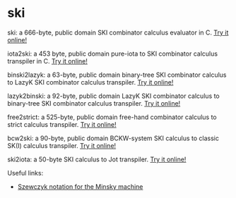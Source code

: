 # ski
ski: a 666-byte, public domain SKI combinator calculus evaluator in C.
[Try it online!](https://tio.run/##XZLLbsIwEEX3@YppK5FxVMSrKywjIRYoZJEK2ERVF04wEIlXXqUlyrfTcUwQ7ca@c32tOZ4kam@i6Hp9Wal1fFAwh1TlRXqwGmMGpyKPtjK9OxvYqL/OBCKZqXs5BdkeyXu5hKI9si6ix/OfkyITsjwtohy@y0Y48tUJeXzIIeFVwANnjAkrA6cQe7nbHSPM4os6rjFgjC9BiiWEoksqEQmfQ8ErK3C2GDg@K@M1@tS91dJre5QI0Welbj4HckJePQamZq1jvYeY/Je0HqJUP90U3TOUYxwYsJsIGzEVJhrqU9qEb3RIt0XTaGmF9yODUDTNiWvASh0U2xqGcR0zRch4Rbg0MSdFVmbnmD4LbpCxcmKjPWzQLMNGmRpN7xQybSa2aw/nMMY@4xN7YXRXa8/oHjWpvo7xChIacF4POG/AZvjWZRZPtENo9U5UZOtrapfR/1OnP54Xnvv8SeZexgfUU/NrkPM23im86Nl3ua/fRZmkXjsd8N4X1ysiLlzmMo/9Ag "C (gcc) – Try It Online")

iota2ski: a 453 byte, public domain pure-iota to SKI combinator calculus transpiler in C. [Try it online!](https://tio.run/##VVBNa8JAEL3nV2wtyEyoENveli00Hjz0ENdeGkoPsq66EGMS19Zk8benMykKZWF2Pt6893bNZGtM39@v7caVVixFY/2pKaNrYyGqkze7VXPrzMXW/u9kwk9e2lupuTxHvq0sdcTRNyfjxWu4JvH5IW6lK72o5SWVMzWVadxBjSGNvdqviuJg4Og6e9hAiigjrTKVSCKtVS2XwtNW/AEExuA2oMdjzSM1xfDH1apMZkpLrVqZ8Sjh66y6CB6R01Z18ITyYoujFURxx9wYtPoATQC6MpoOSob4asBg1BxQEtYo9ZxgNHjtIEFSoTktcWTMsLYUHUyJ4/vg1iK/eR10FjAS4v1t9MnVV4SSbYQFEK3M2UDO8lQzwWW/ciXw11SDws/OFRZm/NREVuS0IlA@xL4Hx8ch4i8 "C (gcc) – Try It Online")

binski2lazyk: a 63-byte, public domain binary-tree SKI combinator calculus to LazyK SKI combinator calculus transpiler. [Try it online!](https://tio.run/##Jcg7DkBAFAXQtajevYUNmLyoRWkD5MYMhU@EStj6KJzyqExSzgrLMK/gHbcD4YU8jaem4QAZOEeocKNxv/6Vu8Fq660Sw5MzgK5hw5Yf "C (gcc) – Try It Online")

lazyk2binski: a 92-byte, public domain LazyK SKI combinator calculus to binary-tree SKI combinator calculus transpiler. [Try it online!](https://tio.run/##S9ZNT07@/z83MTNPQ7M6M69EIdk2PbUkOSOxSEPTOjNNI9nWVj1BXbO6oBQiqK6hrmkNUQ6j4FKaQKna1JziVAWYUDJQ4P//hISEYE9PbwA "C (gcc) – Try It Online")

free2strict: a 525-byte, public domain free-hand combinator calculus to strict calculus transpiler. [Try it online!](https://tio.run/##VVDtasMwDPzvp9AYDKs0awv7Z7wXKIXS9QVc1VnN0qSJnS0fzV69k5NuMAiWdD7dnUPJO9HtJhYLCJXJfVpUZ0gra5Ox8x8OyGRUZ7WHUIAPlaMAB5ebqk0C8@BgvD3@Iz4L8Xi0qcst7KCyoa7yP2ALlzrQyVR/yB6a5LUUob1YRqJDzQ6m/21mzXzWKpcHKNVwmM9IEWxkib0gaPTZZFlB0rvOFqk8ICpWazQfrV6qvS7VDho1EKQSFYlcYh@lSL/bMQajLpWk9csSdyPpPq6uVy7JSjC8jOCD8/5iyErCpyfnTXY5Ge75esOFbVh7MhLYx2gbmaxw3s471ekxVD6pP3Sj5NfJZVa2EcVO6C4mbqe0n4U7QilZhNPyQoO7uPi9x63co7KZtz2JSfWuE9ex30p@BtvFSQ13Qik7nFhCTlfYjxizVxx5GM7GxR9TSn4/A7fbG0j@1vfzDWGNGAsPa/wB "C (gcc) – Try It Online")

bcw2ski: a 90-byte, public domain BCKW-system SKI calculus to classic SK(I) calculus transpiler. [Try it online!](https://tio.run/##K0gtyjHVTS4AUv//KyvqlxYX6Sdl5umDBBR0C7iK9Z30NTSCNbyDNTW9NfXTrYEizmARkCBCRlMTSGl4AxkQNeEgNcGaGsEQkf//nRScFcIB "Perl 5 (cperl) – Try It Online")

ski2iota: a 50-byte SKI calculus to Jot transpiler. [Try it online!](https://tio.run/##K0gtyjHVTS4AUv//F@t76mtoBHtremvqW3MV6wfrG4KAgYEBmOutD@aA2TEa@oYQhqa@vvX////yC0oy8/OK/@sWAAA "Perl 5 (cperl) – Try It Online")

Useful links:
* [Szewczyk notation for the Minsky machine](https://esolangs.org/wiki/Szewczyk_notation_for_Minsky_machine)
